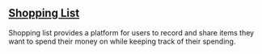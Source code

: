 ## [Shopping List](https://naomimariga.github.io/ShoppingList)
Shopping list provides a platform for users to record and share items they want to spend their money on while keeping track of their spending.


